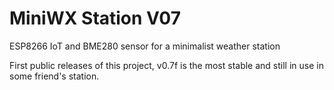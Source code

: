 
# MiniWX Station V07
ESP8266 IoT and BME280 sensor for a minimalist weather station

First public releases of this project, v0.7f is the most stable and still in use in some friend's station.

